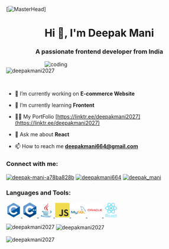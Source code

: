 [![MasterHead](https://github.com/user-attachments/assets/fdcf45e8-0e5c-4e63-b7f2-59e6903ae004)]
<h1 align="center">Hi 👋, I'm Deepak Mani</h1>
<h3 align="center">A passionate frontend developer from India</h3>

<img align="right" alt="coding" width="400" src="https://cdn.dribbble.com/users/1162077/screenshots/3848914/programmer.gif">


<p align="left"> <img src="https://komarev.com/ghpvc/?username=deepakmani2027&label=Profile%20views&color=0e75b6&style=flat" alt="deepakmani2027" /> </p>

<p align="left"> <a href="https://twitter.com/" target="blank"><img src="https://img.shields.io/twitter/follow/?logo=twitter&style=for-the-badge" alt="" /></a> </p>

- 🔭 I’m currently working on **E-commerce Website**

- 🌱 I’m currently learning **Frontent**

- 👨‍💻 My PortFolio [https://linktr.ee/deepakmani2027](https://linktr.ee/deepakmani2027)

- 💬 Ask me about **React**

- 📫 How to reach me **deepakmani664@gmail.com**

<h3 align="left">Connect with me:</h3>
<p align="left">
<a href="https://linkedin.com/in/deepak-mani-a78ba828b" target="blank"><img align="center" src="https://raw.githubusercontent.com/rahuldkjain/github-profile-readme-generator/master/src/images/icons/Social/linked-in-alt.svg" alt="deepak-mani-a78ba828b" height="30" width="40" /></a>
<a href="https://instagram.com/deepakmani664" target="blank"><img align="center" src="https://raw.githubusercontent.com/rahuldkjain/github-profile-readme-generator/master/src/images/icons/Social/instagram.svg" alt="deepakmani664" height="30" width="40" /></a>
<a href="https://www.leetcode.com/deepak_mani" target="blank"><img align="center" src="https://raw.githubusercontent.com/rahuldkjain/github-profile-readme-generator/master/src/images/icons/Social/leet-code.svg" alt="deepak_mani" height="30" width="40" /></a>
</p>

<h3 align="left">Languages and Tools:</h3>
<p align="left"> <a href="https://www.cprogramming.com/" target="_blank" rel="noreferrer"> <img src="https://raw.githubusercontent.com/devicons/devicon/master/icons/c/c-original.svg" alt="c" width="40" height="40"/> </a> <a href="https://www.w3schools.com/cpp/" target="_blank" rel="noreferrer"> <img src="https://raw.githubusercontent.com/devicons/devicon/master/icons/cplusplus/cplusplus-original.svg" alt="cplusplus" width="40" height="40"/> </a> <a href="https://www.java.com" target="_blank" rel="noreferrer"> <img src="https://raw.githubusercontent.com/devicons/devicon/master/icons/java/java-original.svg" alt="java" width="40" height="40"/> </a> <a href="https://developer.mozilla.org/en-US/docs/Web/JavaScript" target="_blank" rel="noreferrer"> <img src="https://raw.githubusercontent.com/devicons/devicon/master/icons/javascript/javascript-original.svg" alt="javascript" width="40" height="40"/> </a> <a href="https://www.mysql.com/" target="_blank" rel="noreferrer"> <img src="https://raw.githubusercontent.com/devicons/devicon/master/icons/mysql/mysql-original-wordmark.svg" alt="mysql" width="40" height="40"/> </a> <a href="https://www.oracle.com/" target="_blank" rel="noreferrer"> <img src="https://raw.githubusercontent.com/devicons/devicon/master/icons/oracle/oracle-original.svg" alt="oracle" width="40" height="40"/> </a> <a href="https://reactjs.org/" target="_blank" rel="noreferrer"> <img src="https://raw.githubusercontent.com/devicons/devicon/master/icons/react/react-original-wordmark.svg" alt="react" width="40" height="40"/> </a> </p>

<p><img align="left" src="https://github-readme-stats.vercel.app/api/top-langs?username=deepakmani2027&show_icons=true&locale=en&layout=compact" alt="deepakmani2027" /></p>

<p>&nbsp;<img align="center" src="https://github-readme-stats.vercel.app/api?username=deepakmani2027&show_icons=true&locale=en" alt="deepakmani2027" /></p>

<p><img align="center" src="https://github-readme-streak-stats.herokuapp.com/?user=deepakmani2027&" alt="deepakmani2027" /></p>
